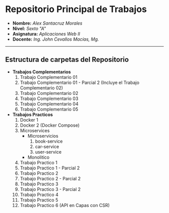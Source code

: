 # Repositorio Principal de Trabajos

- **Nombre:** _Alex Santacruz Morales_
- **Nivel:** _Sexto "A"_
- **Asignatura:** _Aplicaciones Web II_
- **Docente:** _Ing. John Cevallos Macías, Mg._

---

## Estructura de carpetas del Repositorio

- **Trabajos Complementarios**
  1. Trabajo Complementario 01
  1. Trabajo Complementario 01 - Parcial 2 (Incluye el Trabajo Complementario 02)
  1. Trabajo Complementario 02
  1. Trabajo Complementario 03
  1. Trabajo Complementario 04
  1. Trabajo Complementario 05
- **Trabajos Practicos**
  1. Docker 1
  1. Docker 2 (Docker Compose)
  1. Microservices
      - Microservicios
        1. book-service
        1. car-service
        1. user-service
      - Monolitico  
  1. Trabajo Practico 1
  1. Trabajo Practico 1 - Parcial 2
  1. Trabajo Practico 2
  1. Trabajo Practico 2 - Parcial 2
  1. Trabajo Practico 3
  1. Trabajo Practico 3 - Parcial 2
  1. Trabajo Practico 4
  1. Trabajo Practico 5
  1. Trabajo Practico 6 (API en Capas con CSR)
